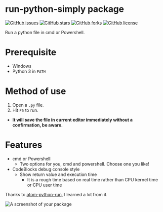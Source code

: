 # run-python-simply package
[![GitHub issues](https://img.shields.io/github/issues/techstay/run-python-simply.svg?style=plastic)](https://github.com/techstay/run-python-simply/issues)
[![GitHub stars](https://img.shields.io/github/stars/techstay/run-python-simply.svg?style=plastic)](https://github.com/techstay/run-python-simply/stargazers)
[![GitHub forks](https://img.shields.io/github/forks/techstay/run-python-simply.svg?style=plastic)](https://github.com/techstay/run-python-simply/network)
[![GitHub license](https://img.shields.io/badge/license-MIT-blue.svg?style=plastic)](https://raw.githubusercontent.com/techstay/run-python-simply/master/LICENSE.md)

Run a python file in cmd or Powershell.

# Prerequisite

- Windows
- Python 3 in `PATH`


# Method of use

1. Open a `.py` file.
2. Hit `F5` to run.


- **It will save the file in current editor immediately without a confirmation, be aware.**

# Features

- cmd or Powershell
  - Two options for you, cmd and powershell. Choose one you like!
- CodeBlocks debug console style
  - Show return value and execution time
    - It is a rough time based on real time rather than CPU kernel time or CPU user time


Thanks to [atom-python-run](https://github.com/techstay/run-python-simply), I learned a lot from it.


![A screenshot of your package](https://raw.githubusercontent.com/techstay/run-python-simply/master/screenshot.PNG)
